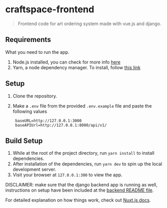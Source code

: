 # craftspace-frontend

> Frontend code for art ordering system made with vue.js and django.

## Requirements

What you need to run the app.

1. Node.js installed, you can check for more info [here](https://phoenixnap.com/kb/install-node-js-npm-on-windows)
2. Yarn, a node dependency manager. To install, follow [this link](https://classic.yarnpkg.com/en/docs/install/#windows-stable)

## Setup

1. Clone the repository.
2. Make a `.env` file from the provided `.env.example` file
and paste the following values

        baseURL=http://127.0.0.1:3000
        baseAPIUrl=http://127.0.0.1:8000/api/v1/

## Build Setup

1. While at the root of the project directory, run `yarn install` to install dependencies.
2. After installation of the dependencies, run `yarn dev` to spin up the local development server.
3. Visit your browser at `127.0.0.1:300` to view the app.

  DISCLAIMER: make sure that the django backend app is running as well, instructions on setup have been included at the [backend README file](https://github.com/tngeene/craftspace-backend).

For detailed explanation on how things work, check out [Nuxt.js docs](https://nuxtjs.org).
